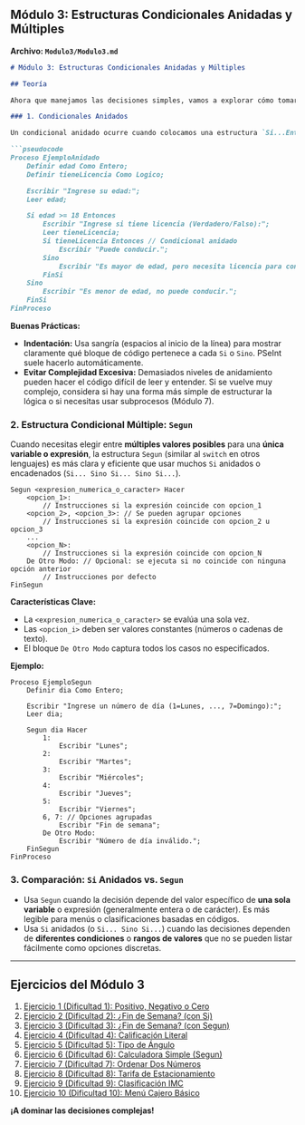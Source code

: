 ## Módulo 3: Estructuras Condicionales Anidadas y Múltiples

**Archivo: `Modulo3/Modulo3.md`**

```markdown
# Módulo 3: Estructuras Condicionales Anidadas y Múltiples

## Teoría

Ahora que manejamos las decisiones simples, vamos a explorar cómo tomar decisiones más complejas, ya sea evaluando condiciones dentro de otras o eligiendo entre múltiples opciones posibles.

### 1. Condicionales Anidados

Un condicional anidado ocurre cuando colocamos una estructura `Si...Entonces...Sino...FinSi` **dentro** de otra. Esto nos permite refinar las decisiones.

```pseudocode
Proceso EjemploAnidado
    Definir edad Como Entero;
    Definir tieneLicencia Como Logico;

    Escribir "Ingrese su edad:";
    Leer edad;

    Si edad >= 18 Entonces
        Escribir "Ingrese si tiene licencia (Verdadero/Falso):";
        Leer tieneLicencia;
        Si tieneLicencia Entonces // Condicional anidado
            Escribir "Puede conducir.";
        Sino
            Escribir "Es mayor de edad, pero necesita licencia para conducir.";
        FinSi
    Sino
        Escribir "Es menor de edad, no puede conducir.";
    FinSi
FinProceso
```

**Buenas Prácticas:**

*   **Indentación:** Usa sangría (espacios al inicio de la línea) para mostrar claramente qué bloque de código pertenece a cada `Si` o `Sino`. PSeInt suele hacerlo automáticamente.
*   **Evitar Complejidad Excesiva:** Demasiados niveles de anidamiento pueden hacer el código difícil de leer y entender. Si se vuelve muy complejo, considera si hay una forma más simple de estructurar la lógica o si necesitas usar subprocesos (Módulo 7).

### 2. Estructura Condicional Múltiple: `Segun`

Cuando necesitas elegir entre **múltiples valores posibles** para una **única variable o expresión**, la estructura `Segun` (similar al `switch` en otros lenguajes) es más clara y eficiente que usar muchos `Si` anidados o encadenados (`Si... Sino Si... Sino Si...`).

```pseudocode
Segun <expresion_numerica_o_caracter> Hacer
    <opcion_1>:
        // Instrucciones si la expresión coincide con opcion_1
    <opcion_2>, <opcion_3>: // Se pueden agrupar opciones
        // Instrucciones si la expresión coincide con opcion_2 u opcion_3
    ...
    <opcion_N>:
        // Instrucciones si la expresión coincide con opcion_N
    De Otro Modo: // Opcional: se ejecuta si no coincide con ninguna opción anterior
        // Instrucciones por defecto
FinSegun
```

**Características Clave:**

*   La `<expresion_numerica_o_caracter>` se evalúa una sola vez.
*   Las `<opcion_i>` deben ser valores constantes (números o cadenas de texto).
*   El bloque `De Otro Modo` captura todos los casos no especificados.

**Ejemplo:**

```pseudocode
Proceso EjemploSegun
    Definir dia Como Entero;

    Escribir "Ingrese un número de día (1=Lunes, ..., 7=Domingo):";
    Leer dia;

    Segun dia Hacer
        1:
            Escribir "Lunes";
        2:
            Escribir "Martes";
        3:
            Escribir "Miércoles";
        4:
            Escribir "Jueves";
        5:
            Escribir "Viernes";
        6, 7: // Opciones agrupadas
            Escribir "Fin de semana";
        De Otro Modo:
            Escribir "Número de día inválido.";
    FinSegun
FinProceso
```

### 3. Comparación: `Si` Anidados vs. `Segun`

*   Usa `Segun` cuando la decisión depende del valor específico de **una sola variable** o expresión (generalmente entera o de carácter). Es más legible para menús o clasificaciones basadas en códigos.
*   Usa `Si` anidados (o `Si... Sino Si...`) cuando las decisiones dependen de **diferentes condiciones** o **rangos de valores** que no se pueden listar fácilmente como opciones discretas.

---

## Ejercicios del Módulo 3

1.  [Ejercicio 1 (Dificultad 1): Positivo, Negativo o Cero](./m3-ejercicio1-1.md)
2.  [Ejercicio 2 (Dificultad 2): ¿Fin de Semana? (con Si)](./m3-ejercicio2-2.md)
3.  [Ejercicio 3 (Dificultad 3): ¿Fin de Semana? (con Segun)](./m3-ejercicio3-3.md)
4.  [Ejercicio 4 (Dificultad 4): Calificación Literal](./m3-ejercicio4-4.md)
5.  [Ejercicio 5 (Dificultad 5): Tipo de Ángulo](./m3-ejercicio5-5.md)
6.  [Ejercicio 6 (Dificultad 6): Calculadora Simple (Segun)](./m3-ejercicio6-6.md)
7.  [Ejercicio 7 (Dificultad 7): Ordenar Dos Números](./m3-ejercicio7-7.md)
8.  [Ejercicio 8 (Dificultad 8): Tarifa de Estacionamiento](./m3-ejercicio8-8.md)
9.  [Ejercicio 9 (Dificultad 9): Clasificación IMC](./m3-ejercicio9-9.md)
10. [Ejercicio 10 (Dificultad 10): Menú Cajero Básico](./m3-ejercicio10-10.md)

**¡A dominar las decisiones complejas!**
```
